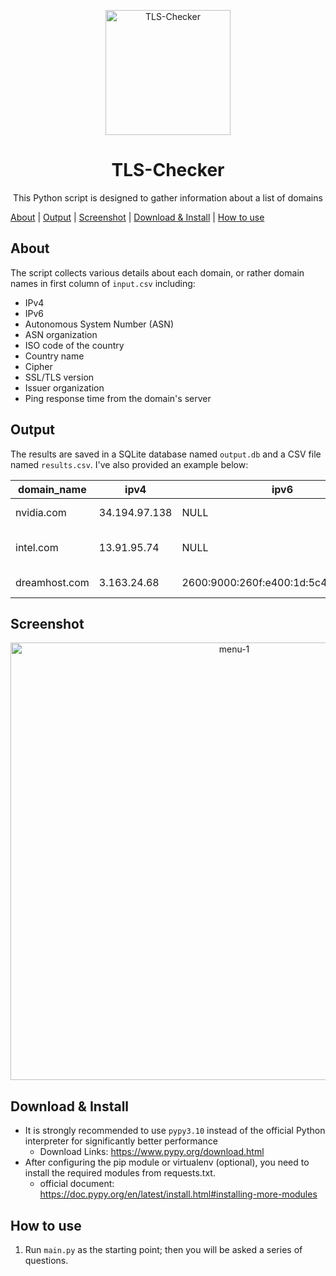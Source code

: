 <p align="center">
    <img src="https://github.com/ImanMontajabi/TLS-Checker/assets/52942515/bb20a89e-94cc-4b6a-86a7-29622c42dad6" alt="TLS-Checker" width="200"
</p>



<h1 align="center">TLS-Checker</h1>
 
<p align="center">This Python script is designed to gather information about a list of domains</p>

[About](https://github.com/ImanMontajabi/TLS-Checker/edit/main/README.md#about) | [Output](https://github.com/ImanMontajabi/TLS-Checker/blob/main/README.md#output) | [Screenshot](https://github.com/ImanMontajabi/TLS-Checker/edit/main/README.md#screenshot) | [Download & Install]() | [How to use]()

## About

The script collects various details about each domain, or rather domain names in first column of `input.csv` including:

- IPv4
- IPv6
- Autonomous System Number (ASN)
- ASN organization
- ISO code of the country
- Country name
- Cipher
- SSL/TLS version
- Issuer organization
- Ping response time from the domain's server

## Output

The results are saved in a SQLite database named `output.db` and a CSV file named `results.csv`. I've also provided an example below:


| domain_name | ipv4 | ipv6 | asn | asn_organ | iso_code | country | cipher | tls_version | issuer_organ | ping |
|-------------|------|------|-----|-----------|----------|---------|--------|-------------|--------------|------| 
| nvidia.com | 34.194.97.138 | NULL | 14618 | AMAZON-AES | US | United States | ECDHE-RSA-AES128-GCM-SHA256 | TLSv1.2 | Amazon | 183 |
| intel.com | 13.91.95.74 | NULL | 8075 | MICROSOFT-CORP-MSN-AS-BLOCK | US | United States | TLS_AES_256_GCM_SHA384 | TLSv1.3 | Greater Manchester | NULL |
| dreamhost.com | 3.163.24.68 | 2600:9000:260f:e400:1d:5c4:5c40:93a1 | 16509 | AMAZON-02 | US | United States | TLS_AES_128_GCM_SHA256 | TLSv1.3 | Amazon | 266 |
 ## Screenshot

<p align="center">
 <img src="https://github.com/ImanMontajabi/TLS-Checker/assets/52942515/7b9d0174-7f33-410e-a050-ba65cc0dbba9" alt="menu-1" style="width:700px">
 </p>

 ## Download & Install

- It is strongly recommended to use `pypy3.10` instead of the official Python interpreter for significantly better performance
  - Download Links: https://www.pypy.org/download.html
- After configuring the pip module or virtualenv (optional), you need to install the required modules from requests.txt.
  - official document: https://doc.pypy.org/en/latest/install.html#installing-more-modules

## How to use

1. Run `main.py` as the starting point; then you will be asked a series of questions.
